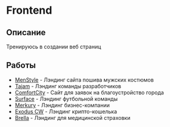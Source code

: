 # Frontend

## Описание

Тренируюсь в создании веб страниц

## Работы

- [MenStyle](men-style) - Лэндинг сайта пошива мужских костюмов
- [Tajam](tajam) - Лэндинг команды разработчиков
- [ComfortCity](comfort-city) - Сайт для заявок на благоустройство города
- [Surface](surface) - Лэндинг футбольной команды
- [Merkury](merkury) - Лэндинг бизнес-компании
- [Exodus CW](exodus-cw) - Лэндинг крипто-кошелька
- [Brella](brella) - Лэндинг для медицинской страховки
